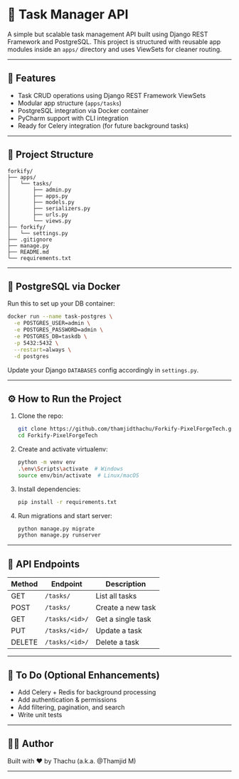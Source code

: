 # 📝 Task Manager API

A simple but scalable task management API built using Django REST Framework and PostgreSQL. This project is structured with reusable app modules inside an `apps/` directory and uses ViewSets for cleaner routing.

---

## 🚀 Features

- Task CRUD operations using Django REST Framework ViewSets  
- Modular app structure (`apps/tasks`)  
- PostgreSQL integration via Docker container  
- PyCharm support with CLI integration  
- Ready for Celery integration (for future background tasks)

---

## 📁 Project Structure

```
forkify/
├── apps/
│   └── tasks/
│       ├── admin.py
│       ├── apps.py
│       ├── models.py
│       ├── serializers.py
│       ├── urls.py
│       └── views.py
├── forkify/
│   └── settings.py
├── .gitignore
├── manage.py
├── README.md
└── requirements.txt
```

---

## 🐳 PostgreSQL via Docker

Run this to set up your DB container:

```bash
docker run --name task-postgres \
  -e POSTGRES_USER=admin \
  -e POSTGRES_PASSWORD=admin \
  -e POSTGRES_DB=taskdb \
  -p 5432:5432 \
  --restart=always \
  -d postgres
```

Update your Django `DATABASES` config accordingly in `settings.py`.

---

## ⚙️ How to Run the Project

1. Clone the repo:

   ```bash
   git clone https://github.com/thamjidthachu/Forkify-PixelForgeTech.git
   cd Forkify-PixelForgeTech
   ```

2. Create and activate virtualenv:

   ```bash
   python -m venv env
   .\env\Scripts\activate  # Windows
   source env/bin/activate  # Linux/macOS
   ```

3. Install dependencies:

   ```bash
   pip install -r requirements.txt
   ```

4. Run migrations and start server:

   ```bash
   python manage.py migrate
   python manage.py runserver
   ```

---

## 🔧 API Endpoints

| Method | Endpoint        | Description         |
|--------|------------------|---------------------|
| GET    | `/tasks/`        | List all tasks      |
| POST   | `/tasks/`        | Create a new task   |
| GET    | `/tasks/<id>/`   | Get a single task   |
| PUT    | `/tasks/<id>/`   | Update a task       |
| DELETE | `/tasks/<id>/`   | Delete a task       |

---

## 🧠 To Do (Optional Enhancements)

- Add Celery + Redis for background processing  
- Add authentication & permissions  
- Add filtering, pagination, and search  
- Write unit tests  

---

## 🧑‍💻 Author

Built with ❤️ by Thachu (a.k.a. @Thamjid M)

---
